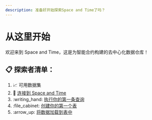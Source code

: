 ```yaml
---
description: 准备好开始探索Space and Time了吗？
---
```


# 从这里开始

欢迎来到 Space and Time，这是为智能合约构建的去中心化数据仓库！

## :clipboard: 探索者清单：

1. 📈 可用数据集
2. :rocket: [连接到 Space and Time](broken-reference)
3. :writing\_hand: [执行你的第一条查询](broken-reference)
4. :file\_cabinet: [创建你的第一个表](broken-reference)
5. :arrow\_up: [将数据加载到表中](broken-reference)
